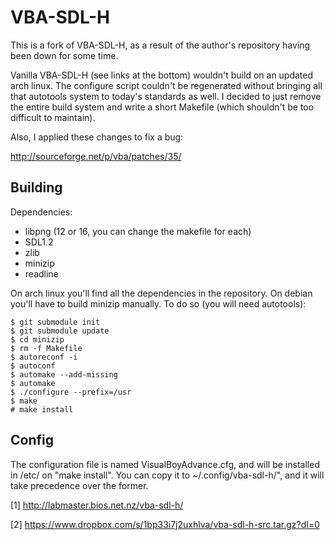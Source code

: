 VBA-SDL-H
=========

This is a fork of VBA-SDL-H, as a result of the author's repository having
been down for some time.

Vanilla VBA-SDL-H (see links at the bottom) wouldn't build on an updated arch
linux. The configure script couldn't be regenerated without bringing all that
autotools system to today's standards as well. I decided to just remove
the entire build system and write a short Makefile (which shouldn't be
too difficult to maintain).

Also, I applied these changes to fix a bug:

http://sourceforge.net/p/vba/patches/35/


Building
--------

Dependencies:

* libpng (12 or 16, you can change the makefile for each)
* SDL1.2
* zlib
* minizip
* readline

On arch linux you'll find all the dependencies in the repository.
On debian you'll have to build minizip manually. To do so (you will need
autotools):

    $ git submodule init
    $ git submodule update
    $ cd minizip
    $ rm -f Makefile
    $ autoreconf -i
    $ autoconf
    $ automake --add-missing
    $ automake
    $ ./configure --prefix=/usr
    $ make
    # make install

Config
------

The configuration file is named VisualBoyAdvance.cfg, and will be installed
in /etc/ on "make install". You can copy it to ~/.config/vba-sdl-h/", and
it will take precedence over the former.

[1] http://labmaster.bios.net.nz/vba-sdl-h/

[2] https://www.dropbox.com/s/1bp33i7j2uxhlva/vba-sdl-h-src.tar.gz?dl=0
